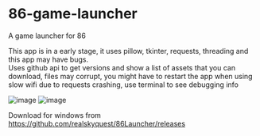 # 86-game-launcher

A game launcher for 86  

This app is in a early stage, it uses pillow, tkinter, requests, threading and this app may have bugs.  
Uses github api to get versions and show a list of assets that you can download, files may corrupt, you might have to restart the app when using slow wifi due to requests crashing, use terminal to see debugging info  

![image](https://github.com/realskyquest/86Launcher/assets/135049479/16fd8755-022f-4e0e-8073-2959211ed385)
![image](https://github.com/realskyquest/86Launcher/assets/135049479/9f5672f1-c138-44e9-b58a-443f067a6284)


Download for windows from https://github.com/realskyquest/86Launcher/releases
